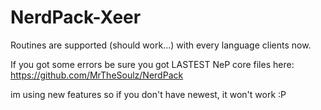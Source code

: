 # NerdPack-Xeer

Routines are supported (should work...) with every language clients now.

If you got some errors be sure you got LASTEST NeP core files here: 
https://github.com/MrTheSoulz/NerdPack

im using new features so if you don't have newest, it won't work :P
